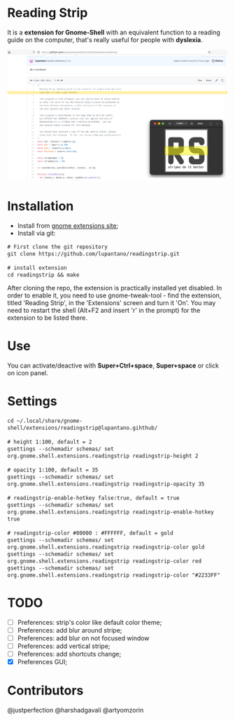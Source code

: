 # Reading Strip
It is a **extension for Gnome-Shell** with an equivalent function to a reading guide on the computer, that's really useful for people with **dyslexia**.

![Sample](sample.png)

# Installation
* Install from [gnome extensions site](https://extensions.gnome.org/extension/4419/reading-strip/);
* Install via git:
```
# First clone the git repository
git clone https://github.com/lupantano/readingstrip.git

# install extension
cd readingstrip && make
```

After cloning the repo, the extension is practically installed yet disabled. In order to enable it, you need to use gnome-tweak-tool - find the extension, titled 'Reading Strip', in the 'Extensions' screen and turn it 'On'. You may need to restart the shell (Alt+F2 and insert 'r' in the prompt) for the extension to be listed there.

# Use
You can activate/deactive with **Super+Ctrl+space**, **Super+space** or click on icon panel.

# Settings

```
cd ~/.local/share/gnome-shell/extensions/readingstrip@lupantano.gihthub/

# height 1:100, default = 2
gsettings --schemadir schemas/ set org.gnome.shell.extensions.readingstrip readingstrip-height 2

# opacity 1:100, default = 35
gsettings --schemadir schemas/ set org.gnome.shell.extensions.readingstrip readingstrip-opacity 35

# readingstrip-enable-hotkey false:true, default = true
gsettings --schemadir schemas/ set org.gnome.shell.extensions.readingstrip readingstrip-enable-hotkey true

# readingstrip-color #00000 : #FFFFFF, default = gold
gsettings --schemadir schemas/ set org.gnome.shell.extensions.readingstrip readingstrip-color gold
gsettings --schemadir schemas/ set org.gnome.shell.extensions.readingstrip readingstrip-color red
gsettings --schemadir schemas/ set org.gnome.shell.extensions.readingstrip readingstrip-color "#2233FF"
```

# TODO
- [ ] Preferences: strip's color like default color theme;
- [ ] Preferences: add blur around stripe;
- [ ] Preferences: add blur on not focused window 
- [ ] Preferences: add vertical stripe;
- [ ] Preferences: add shortcuts change;
- [x] Preferences GUI;

# Contributors
@justperfection
@harshadgavali
@artyomzorin
